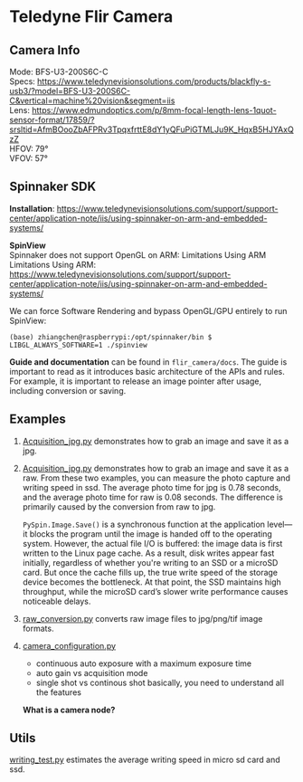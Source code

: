 # Teledyne Flir Camera

## Camera Info
Mode: BFS-U3-200S6C-C  
Specs: https://www.teledynevisionsolutions.com/products/blackfly-s-usb3/?model=BFS-U3-200S6C-C&vertical=machine%20vision&segment=iis  
Lens: https://www.edmundoptics.com/p/8mm-focal-length-lens-1quot-sensor-format/17859/?srsltid=AfmBOooZbAFPRv3TpqxfrttE8dY1yQFuPiGTMLJu9K_HqxB5HJYAxQzZ  
HFOV: 79°  
VFOV: 57°  


## Spinnaker SDK
**Installation**: https://www.teledynevisionsolutions.com/support/support-center/application-note/iis/using-spinnaker-on-arm-and-embedded-systems/  

**SpinView**  
Spinnaker does not support OpenGL on ARM: Limitations Using ARM
Limitations Using ARM: https://www.teledynevisionsolutions.com/support/support-center/application-note/iis/using-spinnaker-on-arm-and-embedded-systems/

We can force Software Rendering and bypass OpenGL/GPU entirely to run SpinView:
```
(base) zhiangchen@raspberrypi:/opt/spinnaker/bin $ LIBGL_ALWAYS_SOFTWARE=1 ./spinview
```
**Guide and documentation** can be found in `flir_camera/docs`. The guide is important to read as it introduces basic architecture of the APIs and rules. For example, it is important to release an image pointer after usage, including conversion or saving. 

## Examples
1. [Acquisition_jpg.py](examples/Acquisition_jpg.py) demonstrates how to grab an image and save it as a jpg.  

2. [Acquisition_jpg.py](examples/Acquisition_raw.py) demonstrates how to grab an image and save it as a raw. From these two examples, you can measure the photo capture and writing speed in ssd. The average photo time for jpg is 0.78 seconds, and the average photo time for raw is 0.08 seconds. The difference is primarily caused by the conversion from raw to jpg.    

    `PySpin.Image.Save()` is a synchronous function at the application level—it blocks the program until the image is handed off to the operating system. However, the actual file I/O is buffered: the image data is first written to the Linux page cache. As a result, disk writes appear fast initially, regardless of whether you're writing to an SSD or a microSD card. But once the cache fills up, the true write speed of the storage device becomes the bottleneck. At that point, the SSD maintains high throughput, while the microSD card’s slower write performance causes noticeable delays.

3. [raw_conversion.py](examples/raw_conversion.py) converts raw image files to jpg/png/tif image formats. 

4. [camera_configuration.py](examples/camera_configuration.py)

    - continuous auto exposure with a maximum exposure time
    - auto gain vs acquisition mode 
    - single shot vs continous shot 
  basically, you need to understand all the features 

    **What is a camera node?**


## Utils
[writing_test.py](writing_test.py) estimates the average writing speed in micro sd card and ssd. 